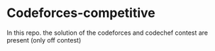 # Codeforces-competitive
 In this repo. the solution of the codeforces and codechef contest are present (only off contest) 
